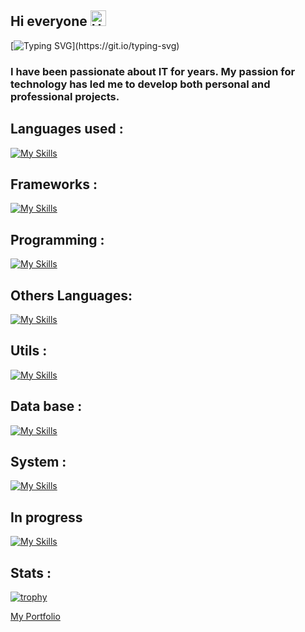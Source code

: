 ## Hi everyone  <img src="https://raw.githubusercontent.com/Tarikul-Islam-Anik/Animated-Fluent-Emojis/master/Emojis/Smilies/Hear-No-Evil%20Monkey.png" alt="Hear-No-Evil Monkey" width="25" height="25" />

[![Typing SVG](https://readme-typing-svg.demolab.com?font=Fira+Code&pause=1000&color=2EA0D2&width=435&lines=My+name+is+Rafik+!)](https://git.io/typing-svg)

### I have been passionate about IT for years. My passion for technology has led me to develop both personal and professional projects.
## Languages used : 
[![My Skills](https://skillicons.dev/icons?i=js,html,css&theme=light)](https://skillicons.dev)
## Frameworks : 
[![My Skills](https://skillicons.dev/icons?i=angular,nestjs&theme=light)](https://skillicons.dev)
## Programming :
[![My Skills](https://skillicons.dev/icons?i=c,cs,py&theme=light)](https://skillicons.dev)
## Others Languages:
[![My Skills](https://skillicons.dev/icons?i=php,java&theme=light)](https://skillicons.dev)
## Utils :
[![My Skills](https://skillicons.dev/icons?i=git,docker&theme=light)](https://skillicons.dev)
## Data base :
[![My Skills](https://skillicons.dev/icons?i=mysql,mongodb&theme=light)](https://skillicons.dev)
## System :
[![My Skills](https://skillicons.dev/icons?i=linux&theme=light)](https://skillicons.dev)
## In progress
[![My Skills](https://skillicons.dev/icons?i=kubernetes,aws,gcp,nuxtjs,spring&theme=light)](https://skillicons.dev)


## Stats : 

[![trophy](https://github-profile-trophy.vercel.app/?username=Rafiklatrikdu69&theme=light)](https://github.com/Rafiklatrikdu69/github-profile-trophy)

[My Portfolio](https://rafik-bouchenna.fr/)
